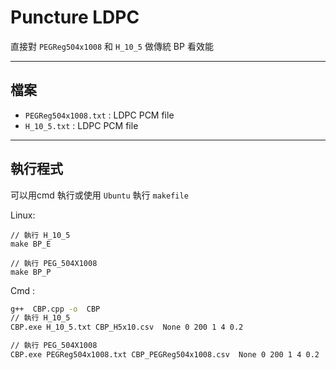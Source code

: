 # Puncture LDPC

直接對 `PEGReg504x1008` 和 `H_10_5` 做傳統 BP 看效能

---
## 檔案

- `PEGReg504x1008.txt` : LDPC PCM file
- `H_10_5.txt` : LDPC PCM file

---


## 執行程式
可以用cmd 執行或使用 `Ubuntu` 執行 `makefile`

Linux:
```
// 執行 H_10_5 
make BP_E 

// 執行 PEG_504X1008 
make BP_P
```

Cmd : 
``` bash =
g++  CBP.cpp -o  CBP
// 執行 H_10_5
CBP.exe H_10_5.txt CBP_H5x10.csv  None 0 200 1 4 0.2 

// 執行 PEG_504X1008 
CBP.exe PEGReg504x1008.txt CBP_PEGReg504x1008.csv  None 0 200 1 4 0.2 
```